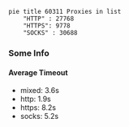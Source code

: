 
```mermaid
pie title 60311 Proxies in list
    "HTTP" : 27768
    "HTTPS": 9778
    "SOCKS" : 30688
```

### Some Info
#### Average Timeout

- mixed: 3.6s
- http: 1.9s
- https: 8.2s
- socks: 5.2s